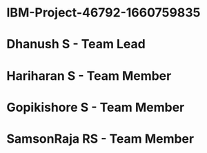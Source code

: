 # IBM-Project-46792-1660759835


# Dhanush S - Team Lead
# Hariharan S - Team Member
# Gopikishore S - Team Member
# SamsonRaja RS - Team Member
